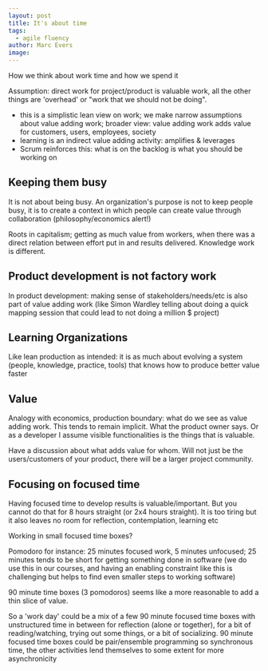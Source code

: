 ```yaml
---
layout: post
title: It's about time
tags:
  - agile fluency
author: Marc Evers
image: 
---
```


How we think about work time and how we spend it

Assumption: direct work for project/product is valuable work, all the other things are 'overhead' or "work that we should not be doing".
- this is a simplistic lean view on work; we make narrow assumptions about value adding work; broader view: value adding work adds value for customers, users, employees, society
- learning is an indirect value adding activity: amplifies & leverages
- Scrum reinforces this: what is on the backlog is what you should be working on

## Keeping them busy

It is not about being busy. An organization's purpose is not to keep people busy, it is to create a context in which people can create value through collaboration (philosophy/economics alert!)

Roots in capitalism; getting as much value from workers, when there was a direct relation between effort put in and results delivered. Knowledge work is different.

## Product development is not factory work

In product development: making sense of stakeholders/needs/etc is also part of value adding work (like Simon Wardley telling about doing a quick mapping session that could lead to not doing a million $ project)

## Learning Organizations

Like lean production as intended: it is as much about evolving a system (people, knowledge, practice, tools) that knows how to produce better value faster

## Value 

Analogy with economics, production boundary: what do we see as value adding work. This tends to remain implicit. What the product owner says. Or as a developer I assume visible functionalities is the things that is valuable.

Have a discussion about what adds value for whom. Will not just be the users/customers of your product, there will be a larger project community.

## Focusing on focused time

Having focused time to develop results is valuable/important. But you cannot do that for 8 hours straight (or 2x4 hours straight). It is too tiring but it also leaves no room for reflection, contemplation, learning etc

Working in small focused time boxes?

Pomodoro for instance: 25 minutes focused work, 5 minutes unfocused; 25 minutes tends to be short for getting something done in software (we do use this in our courses, and having an enabling constraint like this is challenging but helps to find even smaller steps to working software)

90 minute time boxes (3 pomodoros) seems like a more reasonable to add a thin slice of value.

So a 'work day' could be a mix of a few 90 minute focused time boxes with unstructured time in between for reflection (alone or together), for a bit of reading/watching, trying out some things, or a bit of socializing.
90 minute focused time boxes could be pair/ensemble programming so synchronous time, the other activities lend themselves to some extent for more asynchronicity


